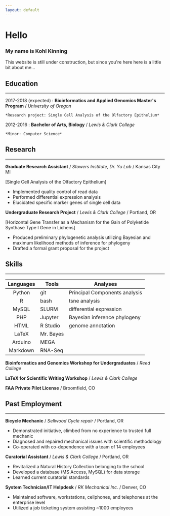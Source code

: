 ```yaml
---
layout: default
---
```


# Hello
### My name is Kohl Kinning
This website is still under construction, but since you're here here is a little bit about me...

## Education
---

2017-2018 (expected)
:   **Bioinformatics and Applied Genomics Master's Program** / *University of Oregon*

    *Research project: Single Cell Analysis of the Olfactory Epithelium*

2012-2016
:   **Bachelor of Arts, Biology** / *Lewis & Clark College* 

    *Minor: Computer Science*

## Research
---

**Graduate Research Assistant** / *Stowers Institute, Dr. Yu Lab* / Kansas City MI

[Single Cell Analysis of the Olfactory Epithelium]

+ Implemented quality control of read data
+ Performed differential expression analysis
+ Elucidated specific marker genes of single cell data


**Undergraduate Research Project** / *Lewis & Clark College* / Portland, OR 

[Horizontal Gene Transfer as a Mechanism for the Gain of Polyketide Synthase Type I Gene in Lichens]

+ Produced preliminary phylogenetic analysis utilizing Bayesian and maximum likelihood methods of inference for phylogeny
+ Drafted a formal grant proposal for the project

## Skills
---

| Languages | Tools     | Analyses                      |
|:---------:|-----------|-------------------------------|
| Python    | git       | Principal Components analysis |
| R         | bash      | tsne analysis                 |
| MySQL     | SLURM     | differential expression       |
| PHP       | Jupyter   | Bayesian inference phylogeny  |
| HTML      | R Studio  | genome annotation             |
| LaTeX     | Mr. Bayes |                               |
| Arduino   | MEGA      |                               |
| Markdown  | RNA-Seq   |                               |


**Bioinformatics and Genomics Workshop for Undergraduates** / *Reed College*

**LaTeX for Scientific Writing Workshop** / *Lewis & Clark College*

**FAA Private Pilot License** / Broomfield, CO

## Past Employment
---

**Bicycle Mechanic** / *Sellwood Cycle repair* / Portland, OR

+ Demonstrated initiative, climbed from no experience to trusted full mechanic
+ Diagnosed and repaired mechanical issues with scientific methodology
+ Co-operated with co-dependence with a team of 14 employees 

**Curatorial Assistant** / *Lewis & Clark College* / Portland, OR

+ Revitalized a Natural History Collection belonging to the school
+ Developed a database (MS Access, MySQL) for data storage
+ Learned current curatorial standards

**System Technician/IT Helpdesk** / *RK Mechanical Inc.* / Denver, CO

+ Maintained software, workstations, cellphones, and telephones at the enterprise level
+ Utilized a job ticketing system assisting ~1000 employees

